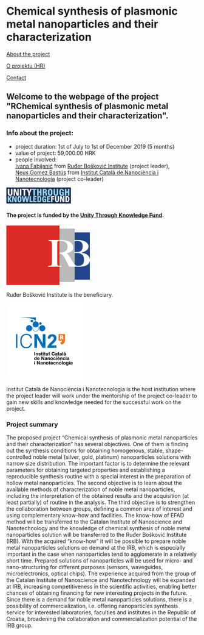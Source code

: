 # Chemical synthesis of plasmonic metal nanoparticles and their characterization


[About the project](./readme.md)

[O projektu (HR)](./hrabout.md)

[Contact](./contact.md)

## Welcome to the webpage of the project "RChemical synthesis of plasmonic metal nanoparticles and their characterization".

### Info about the project:

- project duration: 1st of July to 1st of December 2019 (5 months)
- value of project: 59,000.00 HRK
- people involved:  
[Ivana Fabijanić](https://www.irb.hr/eng/About-RBI/People/Ivana-Fabijanic) from [Ruđer Bošković Institute](https://www.irb.hr/eng) (project leader),  
[Neus Gomez Bastús](https://icn2.cat/en/staff-directory?member=186) from [Institut Català de Nanociència i Nanotecnologia](https://icn2.cat/en/about-icn2) (project co-leader)

![UKF](./logos/ENznanjepomocen.jpg) 

#### The project is funded by the [Unity Through Knowledge Fund](http://ukf.hr/default.aspx?id=26).

![IRB](./logos/irb.svg)  

Ruđer Bošković Institute is the beneficiary.

![ICN2](./logos/ICN2logo.png)

Institut Català de Nanociència i Nanotecnologia is the host institution where the project leader will work under the mentorship of the project co-leader to gain new skills and knowledge needed for the successful work on the project.

### Project summary
The proposed project “Chemical synthesis of plasmonic metal nanoparticles and their characterization” has several objectives. One of them is finding out the synthesis conditions for obtaining homogenous, stable, shape-controlled noble metal (silver, gold, platinum) nanoparticles solutions with narrow size distribution. The important factor is to determine the relevant parameters for obtaining targeted properties and establishing a reproducible synthesis routine with a special interest in the preparation of hollow metal nanoparticles. The second objective is to learn about the available methods of characterization of noble metal nanoparticles, including the interpretation of the obtained results and the acquisition (at least partially) of routine in the analysis. The third objective is to strengthen the collaboration between groups, defining a common area of interest and using complementary know-how and facilities. The know-how of EFAD method will be transferred to the Catalan Institute of Nanoscience and Nanotechnology and the knowledge of chemical synthesis of noble metal nanoparticles solution will be transferred to the Ruđer Bošković Institute (IRB). With the acquired “know-how” it will be possible to prepare noble metal nanoparticles solutions on demand at the IRB, which is especially important in the case when nanoparticles tend to agglomerate in a relatively short time. Prepared solutions of nanoparticles will be used for micro- and nano-structuring for different purposes (sensors, waveguides, microelectronics, optical chips). The experience acquired from the group of the Catalan Institute of Nanoscience and Nanotechnology will be expanded at IRB, increasing competitiveness in the scientific activities, enabling better chances of obtaining financing for new interesting projects in the future. Since there is a demand for noble metal nanoparticles solutions, there is a possibility of commercialization, i.e. offering nanoparticles synthesis service for interested laboratories, faculties and institutes in the Republic of Croatia, broadening the collaboration and commercialization potential of the IRB group.
